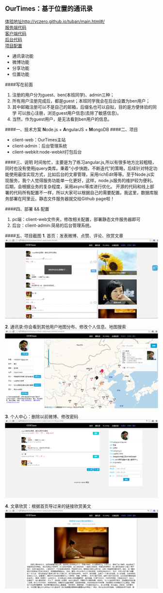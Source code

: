 OurTimes：基于位置的通讯录
---------------------------------------
[体验地址http://vczero.github.io/tuban/main.html#/](http://vczero.github.io/tuban/main.html#/)   
[服务端代码](https://github.com/vczero/OurTimes/tree/master/server)      
[客户端代码](https://github.com/vczero/OurTimes/tree/master/client-web)      
[后台代码](https://github.com/vczero/OurTimes/tree/master/client-admin)   
[项目配置]()  

+ 通讯录功能
+ 微博功能    
+ 分享功能  
+ 位置功能       

####写在前面
1. 注册的用户分为guest、ben(本班同学)、admin三种；
2. 所有用户注册完成后，都是guest；本班同学我会在后台设置为ben用户；
3. 其中邮箱注册可以不是自己的邮箱，后缀名也可以自拟，目的是方便体验的同学
可以放心注册，浏览guest用户信息(去除了敏感信息)。
4. 当然，作为guest用户，是无法看到ben用户的信息。


####一、技术方案
**N**ode.js + **A**ngularJS + **M**ongoDB
####二、项目
+ client-web：OurTimes主站
+ client-admin：后台管理系统
+ client-webkit:node-webkit打包后台    
   
####三、说明
时间匆忙，主要是为了练习angular.js,所以有很多地方比较粗糙，同时也没有使用jquery类库。秉着“小步快跑，不断迭代”的策略，后续针对特定功能使用最佳实现方式，比如后台的文章管理，采用richEdit等等。至于Node.js实现服务，我个人觉得服务功能单一化更好，这样，node.js服务的维护较为便利。后期，会根据业务的复杂程度，采用async等库进行优化。 开源的代码和线上部署的代码所有配置不一样，所以大家可以根据自己的需要配置。我这里，数据库服务部署在阿里云，静态文件服务器就交给Github page啦！    
    
####四、部署 && 配置
1. pc端：client-web文件夹，修改相关配置，部署静态文件服务器即可
2. 后台：client-admin:简易的后台管理系统。 
     
####五、项目截图
**1**. 首页：发表微博、点赞、评论、欣赏文章
![首页](pics/weibo.png)


**2**. 通讯录:你会看到其他用户地图分布、修改个人信息、地图搜索
![通讯录](pics/contacts.png)


**3**. 个人中心：删除以前微博、修改密码
![个人中心](pics/uc.png)


**4**. 文章欣赏：根据首页导过来的链接欣赏美文
![文章欣赏](pics/article.png)
